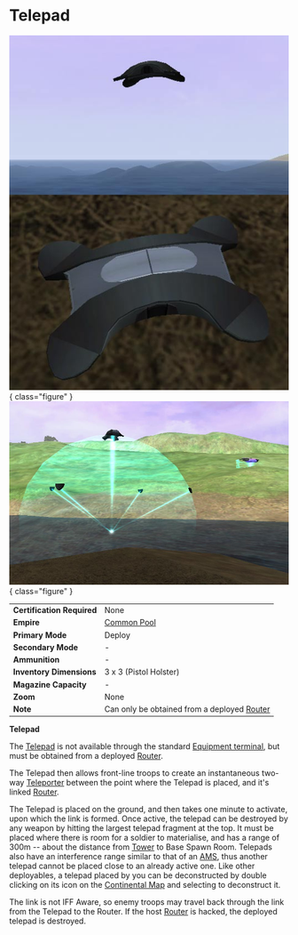 # Telepad

![Telepad](../images/Telepad.jpg){ class="figure" }
![ telepad with its [Router](../vehicles/Router.md) in the background](../images/Telepad_deployed.jpg){ class="figure" }

|                            |                                                                      |
| -------------------------- | -------------------------------------------------------------------- |
| **Certification Required** | None                                                                 |
| **Empire**                 | [Common Pool](../terminology/Common_Pool.md)                         |
| **Primary Mode**           | Deploy                                                               |
| **Secondary Mode**         | \-                                                                   |
| **Ammunition**             | \-                                                                   |
| **Inventory Dimensions**   | 3 x 3 (Pistol Holster)                                               |
| **Magazine Capacity**      | \-                                                                   |
| **Zoom**                   | None                                                                 |
| **Note**                   | Can only be obtained from a deployed [Router](../vehicles/Router.md) |

**Telepad**

The [Telepad](Telepad.md) is not available through the standard
[Equipment terminal](../items/Equipment_Terminal.md), but must be obtained from
a deployed [Router](../vehicles/Router.md).

The Telepad then allows front-line troops to create an instantaneous two-way
[Teleporter](../terminology/Teleporter.md) between the point where the Telepad
is placed, and it's linked [Router](../vehicles/Router.md).

The Telepad is placed on the ground, and then takes one minute to activate, upon
which the link is formed. Once active, the telepad can be destroyed by any
weapon by hitting the largest telepad fragment at the top. It must be placed
where there is room for a soldier to materialise, and has a range of 300m --
about the distance from [Tower](../locations/Towers.md) to Base Spawn Room.
Telepads also have an interference range similar to that of an
[AMS](../vehicles/Advanced_Mobile_Station.md), thus another telepad cannot be
placed close to an already active one. Like other deployables, a telepad placed
by you can be deconstructed by double clicking on its icon on the
[Continental Map](../terminology/Continental_Map.md) and selecting to deconstruct it.

The link is not IFF Aware, so enemy troops may travel back through the link from
the Telepad to the Router. If the host [Router](../vehicles/Router.md) is
hacked, the deployed telepad is destroyed.
